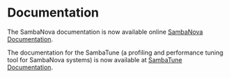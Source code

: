 # Documentation

The SambaNova documentation is now available online [SambaNova Documentation](https://docs.sambanova.ai/developer/latest/sambaflow-intro.html).

The documentation for the SambaTune (a profiling and performance tuning tool for SambaNova systems) is now available at [SambaTune Documentation](https://docs.sambanova.ai/sambatune/latest/index.html).
